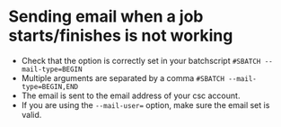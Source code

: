 # Sending email when a job starts/finishes is not working

- Check that the option is correctly set in your batchscript `#SBATCH --mail-type=BEGIN`
- Multiple arguments are separated by a comma `#SBATCH --mail-type=BEGIN,END`
- The email is sent to the email address of your csc account.
- If you are using the `--mail-user=` option, make sure the email set is valid.
